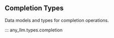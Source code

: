 ## Completion Types

Data models and types for completion operations.

::: any_llm.types.completion
